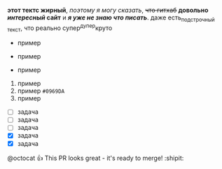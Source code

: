 **этот тектс жирный**, _поэтому я могу сказать_, ~~что гитхаб~~ **довольно _интересный_ сайт** и ***я уже не знаю что писать***. даже есть<sub>подстрочный текст</sub>, что реально супер<sup>дупер</sup>круто
- пример
* пример
+ пример

1. пример
2. пример `#0969DA`
3. пример

- [ ] задача
- [ ] задача
- [ ] задача
- [X] задача
- [X] задача

@octocat :+1: This PR looks great - it's ready to merge! :shipit:
  
